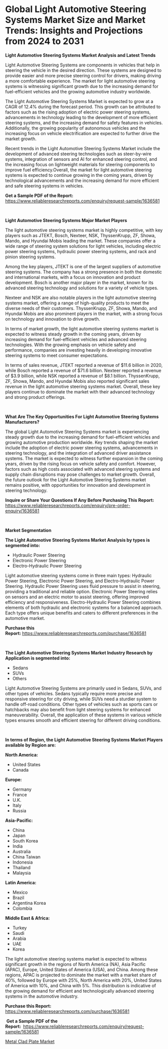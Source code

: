 <p><h1>Global Light Automotive Steering Systems Market Size and Market Trends: Insights and Projections from 2024 to 2031</h1></p><p><strong>Light Automotive Steering Systems Market Analysis and Latest Trends</strong></p>
<p><p>Light Automotive Steering Systems are components in vehicles that help in steering the vehicle in the desired direction. These systems are designed to provide easier and more precise steering control for drivers, making driving a more comfortable experience. The market for light automotive steering systems is witnessing significant growth due to the increasing demand for fuel-efficient vehicles and the growing automotive industry worldwide.</p><p>The Light Automotive Steering Systems Market is expected to grow at a CAGR of 12.4% during the forecast period. This growth can be attributed to factors such as the rising adoption of electric power steering systems, advancements in technology leading to the development of more efficient steering systems, and the increasing demand for safety features in vehicles. Additionally, the growing popularity of autonomous vehicles and the increasing focus on vehicle electrification are expected to further drive the market growth.</p><p>Recent trends in the Light Automotive Steering Systems Market include the development of advanced steering technologies such as steer-by-wire systems, integration of sensors and AI for enhanced steering control, and the increasing focus on lightweight materials for steering components to improve fuel efficiency.Overall, the market for light automotive steering systems is expected to continue growing in the coming years, driven by technological advancements and the increasing demand for more efficient and safe steering systems in vehicles.</p></p>
<p><strong>Get a Sample PDF of the Report:&nbsp;</strong> <a href="https://www.reliableresearchreports.com/enquiry/request-sample/1636581">https://www.reliableresearchreports.com/enquiry/request-sample/1636581</a></p>
<p>&nbsp;</p>
<p><strong>Light Automotive Steering Systems Major Market Players</strong></p>
<p><p>The light automotive steering systems market is highly competitive, with key players such as JTEKT, Bosch, Nexteer, NSK, ThyssenKrupp, ZF, Showa, Mando, and Hyundai Mobis leading the market. These companies offer a wide range of steering system solutions for light vehicles, including electric power steering systems, hydraulic power steering systems, and rack and pinion steering systems.</p><p>Among the key players, JTEKT is one of the largest suppliers of automotive steering systems. The company has a strong presence in both the domestic and international markets, with a focus on innovation and product development. Bosch is another major player in the market, known for its advanced steering technology and solutions for a variety of vehicle types.</p><p>Nexteer and NSK are also notable players in the light automotive steering systems market, offering a range of high-quality products to meet the diverse needs of their customers. ThyssenKrupp, ZF, Showa, Mando, and Hyundai Mobis are also prominent players in the market, with a strong focus on technology and innovation to drive growth.</p><p>In terms of market growth, the light automotive steering systems market is expected to witness steady growth in the coming years, driven by increasing demand for fuel-efficient vehicles and advanced steering technologies. With the growing emphasis on vehicle safety and performance, companies are investing heavily in developing innovative steering systems to meet consumer expectations.</p><p>In terms of sales revenue, JTEKT reported a revenue of $11.6 billion in 2020, while Bosch reported a revenue of $71.6 billion. Nexteer reported a revenue of $3.9 billion, while NSK reported a revenue of $8.1 billion. ThyssenKrupp, ZF, Showa, Mando, and Hyundai Mobis also reported significant sales revenue in the light automotive steering systems market. Overall, these key players continue to dominate the market with their advanced technology and strong product offerings.</p></p>
<p>&nbsp;</p>
<p><strong>What Are The Key Opportunities For Light Automotive Steering Systems Manufacturers?</strong></p>
<p><p>The global Light Automotive Steering Systems market is experiencing steady growth due to the increasing demand for fuel-efficient vehicles and growing automotive production worldwide. Key trends shaping the market include the adoption of electric power steering systems, advancements in steering technology, and the integration of advanced driver assistance systems. The market is expected to witness further expansion in the coming years, driven by the rising focus on vehicle safety and comfort. However, factors such as high costs associated with advanced steering systems and supply chain disruptions may pose challenges to market growth. Overall, the future outlook for the Light Automotive Steering Systems market remains positive, with opportunities for innovation and development in steering technology.</p></p>
<p><strong>Inquire or Share Your Questions If Any Before Purchasing This Report:</strong> <a href="https://www.reliableresearchreports.com/enquiry/pre-order-enquiry/1636581">https://www.reliableresearchreports.com/enquiry/pre-order-enquiry/1636581</a></p>
<p>&nbsp;</p>
<p><strong>Market Segmentation</strong></p>
<p><strong>The Light Automotive Steering Systems Market Analysis by types is segmented into:</strong></p>
<p><ul><li>Hydraulic Power Steering</li><li>Electronic Power Steering</li><li>Electro-Hydraulic Power Steering</li></ul></p>
<p><p>Light automotive steering systems come in three main types: Hydraulic Power Steering, Electronic Power Steering, and Electro-Hydraulic Power Steering. Hydraulic Power Steering uses fluid pressure to assist in steering, providing a traditional and reliable option. Electronic Power Steering relies on sensors and an electric motor to assist steering, offering improved efficiency and responsiveness. Electro-Hydraulic Power Steering combines elements of both hydraulic and electronic systems for a balanced approach. Each type offers unique benefits and caters to different preferences in the automotive market.</p></p>
<p><strong>Purchase this Report:&nbsp;</strong><a href="https://www.reliableresearchreports.com/purchase/1636581">https://www.reliableresearchreports.com/purchase/1636581</a></p>
<p>&nbsp;</p>
<p><strong>The Light Automotive Steering Systems Market Industry Research by Application is segmented into:</strong></p>
<p><ul><li>Sedans</li><li>SUVs</li><li>Others</li></ul></p>
<p><p>Light Automotive Steering Systems are primarily used in Sedans, SUVs, and other types of vehicles. Sedans typically require more precise and responsive steering for city driving, while SUVs need a sturdier system to handle off-road conditions. Other types of vehicles such as sports cars or hatchbacks may also benefit from light steering systems for enhanced maneuverability. Overall, the application of these systems in various vehicle types ensures smooth and efficient steering for different driving conditions.</p></p>
<p>&nbsp;</p>
<p><strong>In terms of Region, the Light Automotive Steering Systems Market Players available by Region are:</strong></p>
<p>
    <p> <strong> North America: </strong>
        <ul>
            <li>United States</li>
            <li>Canada</li>
        </ul>
        </p> 
    <p> <strong> Europe: </strong>
        <ul>
            <li>Germany</li>
            <li>France</li>
            <li>U.K.</li>
            <li>Italy</li>
            <li>Russia</li>
        </ul>
        </p> 
    <p> <strong> Asia-Pacific: </strong>
        <ul>
            <li>China</li>
            <li>Japan</li>
            <li>South Korea</li>
            <li>India</li>
            <li>Australia</li>
            <li>China Taiwan</li>
            <li>Indonesia</li>
            <li>Thailand</li>
            <li>Malaysia</li>
        </ul>
        </p> 
    <p> <strong> Latin America: </strong>
        <ul>
            <li>Mexico</li>
            <li>Brazil</li>
            <li>Argentina Korea</li>
            <li>Colombia</li>
        </ul>
        </p> 
    <p> <strong> Middle East & Africa: </strong>
        <ul>
            <li>Turkey</li>
            <li>Saudi</li>
            <li>Arabia</li>
            <li>UAE</li>
            <li>Korea</li>
        </ul>
    </p>
    </p>
<p><p>The light automotive steering systems market is expected to witness significant growth in the regions of North America (NA), Asia Pacific (APAC), Europe, United States of America (USA), and China. Among these regions, APAC is projected to dominate the market with a market share of 40%, followed by Europe with 25%, North America with 20%, United States of America with 10%, and China with 5%. This distribution is indicative of the growing demand for efficient and technologically advanced steering systems in the automotive industry.</p></p>
<p><strong>Purchase this Report: </strong><a href="https://www.reliableresearchreports.com/purchase/1636581">https://www.reliableresearchreports.com/purchase/1636581</a></p>
<p>&nbsp;<strong>Get a Sample PDF of the Report:&nbsp;&nbsp;</strong><a href="https://www.reliableresearchreports.com/enquiry/request-sample/1636581">https://www.reliableresearchreports.com/enquiry/request-sample/1636581</a></p>
<p><strong></strong></p>
<p><p><a href="https://github.com/Alonsoolds3wq1d81czn8rbol/Market-Research-Report-List-1/blob/main/metal-clad-plate-market.md">Metal Clad Plate Market</a></p></p>